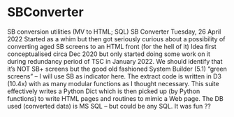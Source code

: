 # SBConverter
SB conversion utilities (MV to HTML; SQL)
SB Converter	Tuesday, 26 April 2022
Started as a whim but then got seriously curious about a possibility of converting 
aged SB screens to an HTML front (for the hell of it)
Idea first conceptualised circa Dec 2020 but only started doing some work on it 
during redundancy period of TSC in January 2022.
We should identify that it’s NOT SB+ screens but the good old fashioned System 
Builder (5.1) “green screens” – I will use SB as indicator here.
The extract code is written in D3 (10.4x) with as many modular functions as I thought 
necessary.
This suite effectively writes a Python Dict which is then picked up (by Python 
functions) to write HTML pages and routines to mimic a Web page.
The DB used (converted data) is MS SQL – but could be any SQL.
It was fun ?? 

